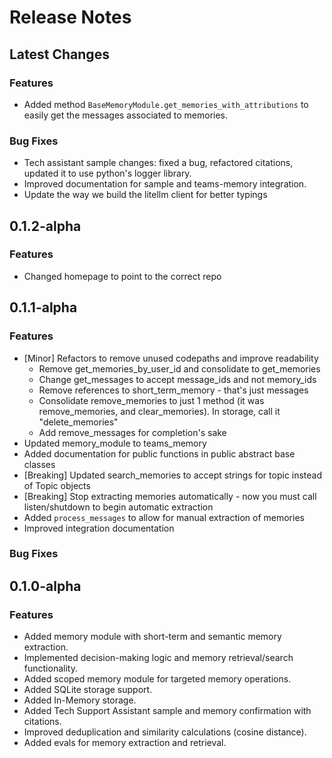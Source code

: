 # Release Notes

## Latest Changes

### Features

- Added method `BaseMemoryModule.get_memories_with_attributions` to easily get the messages associated to memories.

### Bug Fixes

- Tech assistant sample changes: fixed a bug, refactored citations, updated it to use python's logger library.
- Improved documentation for sample and teams-memory integration.
- Update the way we build the litellm client for better typings

## 0.1.2-alpha

### Features

- Changed homepage to point to the correct repo

## 0.1.1-alpha

### Features

- [Minor] Refactors to remove unused codepaths and improve readability
  - Remove get_memories_by_user_id and consolidate to get_memories
  - Change get_messages to accept message_ids and not memory_ids
  - Remove references to short_term_memory - that's just messages
  - Consolidate remove_memories to just 1 method (it was remove_memories, and clear_memories). In storage, call it "delete_memories"
  - Add remove_messages for completion's sake
- Updated memory_module to teams_memory
- Added documentation for public functions in public abstract base classes
- [Breaking] Updated search_memories to accept strings for topic instead of Topic objects
- [Breaking] Stop extracting memories automatically - now you must call listen/shutdown to begin automatic extraction
- Added `process_messages` to allow for manual extraction of memories
- Improved integration documentation

### Bug Fixes

## 0.1.0-alpha

### Features

- Added memory module with short-term and semantic memory extraction.
- Implemented decision-making logic and memory retrieval/search functionality.
- Added scoped memory module for targeted memory operations.
- Added SQLite storage support.
- Added In-Memory storage.
- Added Tech Support Assistant sample and memory confirmation with citations.
- Improved deduplication and similarity calculations (cosine distance).
- Added evals for memory extraction and retrieval.
